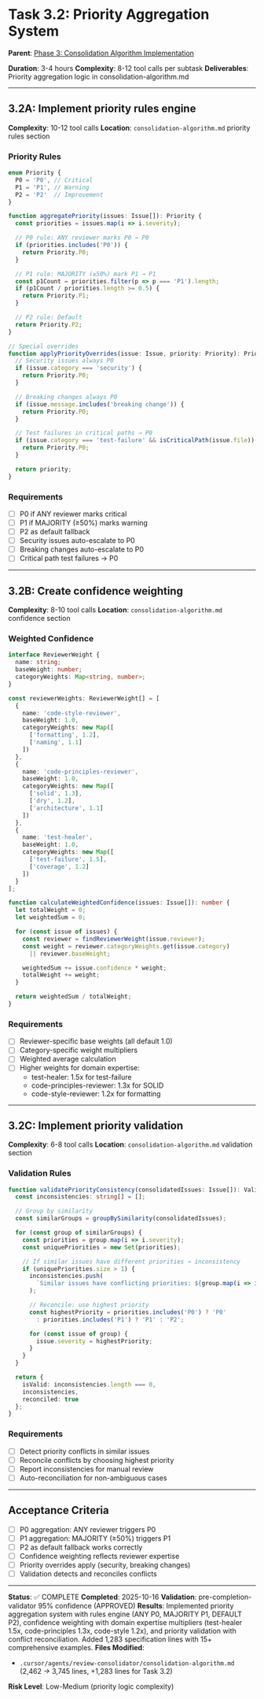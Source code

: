 # Task 3.2: Priority Aggregation System

**Parent**: [Phase 3: Consolidation Algorithm Implementation](../phase-3-consolidation-algorithm.md)

**Duration**: 3-4 hours
**Complexity**: 8-12 tool calls per subtask
**Deliverables**: Priority aggregation logic in consolidation-algorithm.md

---

## 3.2A: Implement priority rules engine

**Complexity**: 10-12 tool calls
**Location**: `consolidation-algorithm.md` priority rules section

### Priority Rules

```typescript
enum Priority {
  P0 = 'P0', // Critical
  P1 = 'P1', // Warning
  P2 = 'P2'  // Improvement
}

function aggregatePriority(issues: Issue[]): Priority {
  const priorities = issues.map(i => i.severity);

  // P0 rule: ANY reviewer marks P0 → P0
  if (priorities.includes('P0')) {
    return Priority.P0;
  }

  // P1 rule: MAJORITY (≥50%) mark P1 → P1
  const p1Count = priorities.filter(p => p === 'P1').length;
  if (p1Count / priorities.length >= 0.5) {
    return Priority.P1;
  }

  // P2 rule: Default
  return Priority.P2;
}

// Special overrides
function applyPriorityOverrides(issue: Issue, priority: Priority): Priority {
  // Security issues always P0
  if (issue.category === 'security') {
    return Priority.P0;
  }

  // Breaking changes always P0
  if (issue.message.includes('breaking change')) {
    return Priority.P0;
  }

  // Test failures in critical paths → P0
  if (issue.category === 'test-failure' && isCriticalPath(issue.file)) {
    return Priority.P0;
  }

  return priority;
}
```

### Requirements

- [ ] P0 if ANY reviewer marks critical
- [ ] P1 if MAJORITY (≥50%) marks warning
- [ ] P2 as default fallback
- [ ] Security issues auto-escalate to P0
- [ ] Breaking changes auto-escalate to P0
- [ ] Critical path test failures → P0

---

## 3.2B: Create confidence weighting

**Complexity**: 8-10 tool calls
**Location**: `consolidation-algorithm.md` confidence section

### Weighted Confidence

```typescript
interface ReviewerWeight {
  name: string;
  baseWeight: number;
  categoryWeights: Map<string, number>;
}

const reviewerWeights: ReviewerWeight[] = [
  {
    name: 'code-style-reviewer',
    baseWeight: 1.0,
    categoryWeights: new Map([
      ['formatting', 1.2],
      ['naming', 1.1]
    ])
  },
  {
    name: 'code-principles-reviewer',
    baseWeight: 1.0,
    categoryWeights: new Map([
      ['solid', 1.3],
      ['dry', 1.2],
      ['architecture', 1.1]
    ])
  },
  {
    name: 'test-healer',
    baseWeight: 1.0,
    categoryWeights: new Map([
      ['test-failure', 1.5],
      ['coverage', 1.2]
    ])
  }
];

function calculateWeightedConfidence(issues: Issue[]): number {
  let totalWeight = 0;
  let weightedSum = 0;

  for (const issue of issues) {
    const reviewer = findReviewerWeight(issue.reviewer);
    const weight = reviewer.categoryWeights.get(issue.category)
      || reviewer.baseWeight;

    weightedSum += issue.confidence * weight;
    totalWeight += weight;
  }

  return weightedSum / totalWeight;
}
```

### Requirements

- [ ] Reviewer-specific base weights (all default 1.0)
- [ ] Category-specific weight multipliers
- [ ] Weighted average calculation
- [ ] Higher weights for domain expertise:
  - test-healer: 1.5x for test-failure
  - code-principles-reviewer: 1.3x for SOLID
  - code-style-reviewer: 1.2x for formatting

---

## 3.2C: Implement priority validation

**Complexity**: 6-8 tool calls
**Location**: `consolidation-algorithm.md` validation section

### Validation Rules

```typescript
function validatePriorityConsistency(consolidatedIssues: Issue[]): ValidationResult {
  const inconsistencies: string[] = [];

  // Group by similarity
  const similarGroups = groupBySimilarity(consolidatedIssues);

  for (const group of similarGroups) {
    const priorities = group.map(i => i.severity);
    const uniquePriorities = new Set(priorities);

    // If similar issues have different priorities → inconsistency
    if (uniquePriorities.size > 1) {
      inconsistencies.push(
        `Similar issues have conflicting priorities: ${group.map(i => i.id).join(', ')}`
      );

      // Reconcile: use highest priority
      const highestPriority = priorities.includes('P0') ? 'P0'
        : priorities.includes('P1') ? 'P1' : 'P2';

      for (const issue of group) {
        issue.severity = highestPriority;
      }
    }
  }

  return {
    isValid: inconsistencies.length === 0,
    inconsistencies,
    reconciled: true
  };
}
```

### Requirements

- [ ] Detect priority conflicts in similar issues
- [ ] Reconcile conflicts by choosing highest priority
- [ ] Report inconsistencies for manual review
- [ ] Auto-reconciliation for non-ambiguous cases

---

## Acceptance Criteria

- [ ] P0 aggregation: ANY reviewer triggers P0
- [ ] P1 aggregation: MAJORITY (≥50%) triggers P1
- [ ] P2 as default fallback works correctly
- [ ] Confidence weighting reflects reviewer expertise
- [ ] Priority overrides apply (security, breaking changes)
- [ ] Validation detects and reconciles conflicts

---

**Status**: ✅ COMPLETE
**Completed**: 2025-10-16
**Validation**: pre-completion-validator 95% confidence (APPROVED)
**Results**: Implemented priority aggregation system with rules engine (ANY P0, MAJORITY P1, DEFAULT P2), confidence weighting with domain expertise multipliers (test-healer 1.5x, code-principles 1.3x, code-style 1.2x), and priority validation with conflict reconciliation. Added 1,283 specification lines with 15+ comprehensive examples.
**Files Modified**:
- `.cursor/agents/review-consolidator/consolidation-algorithm.md` (2,462 → 3,745 lines, +1,283 lines for Task 3.2)

**Risk Level**: Low-Medium (priority logic complexity)
